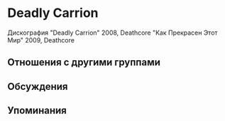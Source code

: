 # Deadly Carrion

Дискография
"Deadly Carrion" 2008, Deathcore
"Как Прекрасен Этот Мир" 2009, Deathcore

## Отношения с другими группами


## Обсуждения


## Упоминания


